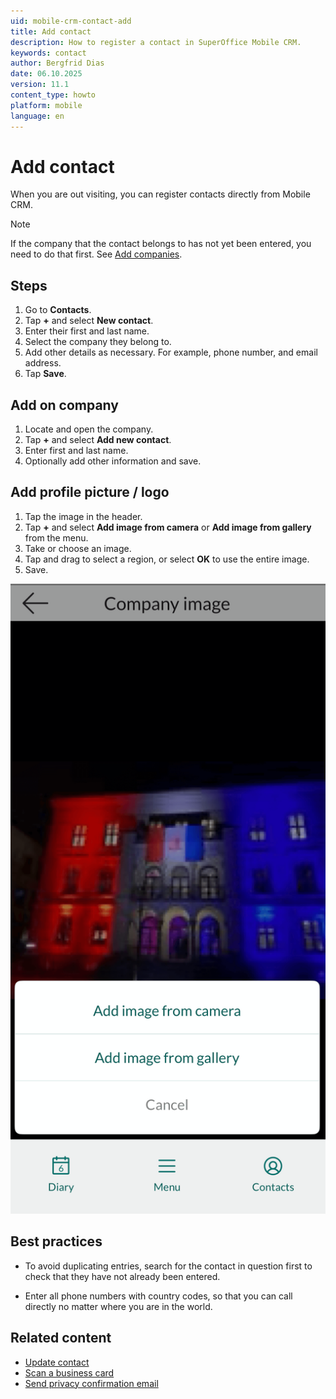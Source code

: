 ```yaml
---
uid: mobile-crm-contact-add
title: Add contact
description: How to register a contact in SuperOffice Mobile CRM.
keywords: contact
author: Bergfrid Dias
date: 06.10.2025
version: 11.1
content_type: howto
platform: mobile
language: en
---
```


# Add contact

When you are out visiting, you can register contacts directly from Mobile CRM.

> [!NOTE]
> If the company that the contact belongs to has not yet been entered, you need to do that first. See [Add companies][5].

## Steps

1. Go to **Contacts**.
1. Tap **+** and select **New contact**.
1. Enter their first and last name.
1. Select the company they belong to.
1. Add other details as necessary. For example, phone number, and email address.
1. Tap **Save**.

## Add on company

1. Locate and open the company.
1. Tap **+** and select **Add new contact**.
1. Enter first and last name.
1. Optionally add other information and save.

## Add profile picture / logo

1. Tap the image in the header.
1. Tap **+** and select **Add image from camera** or **Add image from gallery** from the menu.
1. Take or choose an image.
1. Tap and drag to select a region, or select **OK** to use the entire image.
1. Save.

![Mobile CRM - add image to contact or company -app-screen][img1]

## Best practices

* To avoid duplicating entries, search for the contact in question first to check that they have not already been entered.

* Enter all phone numbers with country codes, so that you can call directly no matter where you are in the world.

## Related content

* [Update contact][1]
* [Scan a business card][3]
* [Send privacy confirmation email][4]

<!-- Referenced links -->
[1]: update.md
[3]: scan-business-card.md
[4]: ../../../security/privacy/learn/send-privacy-confirmation-email.md
[5]: ../company/create.md

<!-- Referenced images -->
[img1]: ../../../../media/loc/en/mobile/add-image.png
